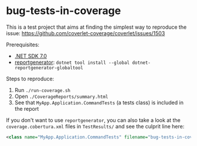# bug-tests-in-coverage

This is a test project that aims at finding the simplest way to reproduce the issue:
https://github.com/coverlet-coverage/coverlet/issues/1503

Prerequisites:

* [.NET SDK 7.0](https://dotnet.microsoft.com/download)
* [reportgenerator](https://www.nuget.org/packages/dotnet-reportgenerator-globaltool):
  `dotnet tool install --global dotnet-reportgenerator-globaltool`

Steps to reproduce:

1. Run `./run-coverage.sh`
2. Open `./CoverageReports/summary.html`
3. See that `MyApp.Application.CommandTests` (a tests class) is included in the report

If you don't want to use `reportgenerator`, you can also take a look at the
`coverage.cobertura.xml` files in `TestResults/` and see the culprit line here:

```xml
<class name="MyApp.Application.CommandTests" filename="bug-tests-in-coverage\tests\MyApp.Application.Tests\CommandTests.cs" line-rate="0" branch-rate="1" complexity="1">
```
